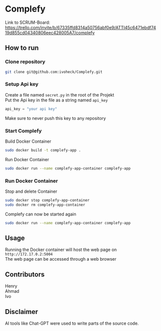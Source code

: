 # Complefy

Link to SCRUM-Board: https://trello.com/invite/b/67335ffd8314a50756abf0e9/ATTI45c6471ebdf7419d855cd04340806eec428005A7/complefy

## How to run
### Clone repository
```bash
git clone git@github.com:ivoheck/Complefy.git
```

### Setup Api key
Create a file named `secret.py` in the root of the Projekt  
Put the Api key in the file as a string named `api_key`

```python
api_key = "your api key"
```

Make sure to never push this key to any repository

### Start Complefy
Build Docker Container
```bash
sudo docker build -t complefy-app .
```
Run Docker Container
```bash
sudo docker run --name complefy-app-container complefy-app
```

### Run Docker Container
Stop and delete Container
```bash
sudo docker stop complefy-app-container
sudo docker rm complefy-app-container
```
Complefy can now be started again
```bash
sudo docker run --name complefy-app-container complefy-app
```

## Usage
Running the Docker container will host the web page on `http://172.17.0.2:5004`  
The web page can be accessed through a web browser

## Contributors
Henry  
Ahmad  
Ivo  

## Disclaimer
AI tools like Chat-GPT were used to write parts of the source code.
